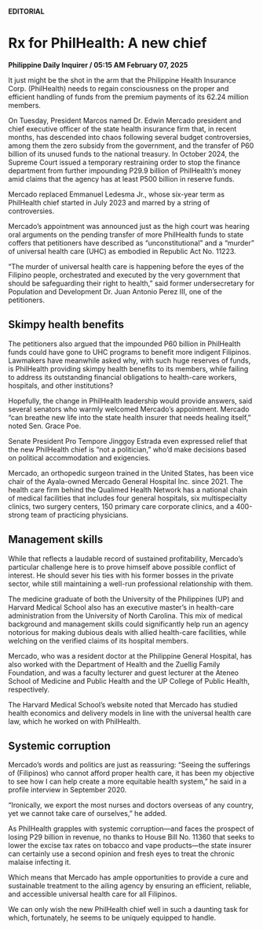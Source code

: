**EDITORIAL**

# Rx for PhilHealth: A new chief

****Philippine Daily Inquirer / 05:15 AM February 07, 2025****

It just might be the shot in the arm that the Philippine Health Insurance Corp. (PhilHealth) needs to regain consciousness on the proper and efficient handling of funds from the premium payments of its 62.24 million members.

On Tuesday, President Marcos named Dr. Edwin Mercado president and chief executive officer of the state health insurance firm that, in recent months, has descended into chaos following several budget controversies, among them the zero subsidy from the government, and the transfer of P60 billion of its unused funds to the national treasury. In October 2024, the Supreme Court issued a temporary restraining order to stop the finance department from further impounding P29.9 billion of PhilHealth’s money amid claims that the agency has at least P500 billion in reserve funds.

Mercado replaced Emmanuel Ledesma Jr., whose six-year term as PhilHealth chief started in July 2023 and marred by a string of controversies.

Mercado’s appointment was announced just as the high court was hearing oral arguments on the pending transfer of more PhilHealth funds to state coffers that petitioners have described as “unconstitutional” and a “murder” of universal health care (UHC) as embodied in Republic Act No. 11223.

“The murder of universal health care is happening before the eyes of the Filipino people, orchestrated and executed by the very government that should be safeguarding their right to health,” said former undersecretary for Population and Development Dr. Juan Antonio Perez III, one of the petitioners.

## Skimpy health benefits

The petitioners also argued that the impounded P60 billion in PhilHealth funds could have gone to UHC programs to benefit more indigent Filipinos. Lawmakers have meanwhile asked why, with such huge reserves of funds, is PhilHealth providing skimpy health benefits to its members, while failing to address its outstanding financial obligations to health-care workers, hospitals, and other institutions?

Hopefully, the change in PhilHealth leadership would provide answers, said several senators who warmly welcomed Mercado’s appointment. Mercado “can breathe new life into the state health insurer that needs healing itself,” noted Sen. Grace Poe.

Senate President Pro Tempore Jinggoy Estrada even expressed relief that the new PhilHealth chief is “not a politician,” who’d make decisions based on political accommodation and exigencies.

Mercado, an orthopedic surgeon trained in the United States, has been vice chair of the Ayala-owned Mercado General Hospital Inc. since 2021. The health care firm behind the Qualimed Health Network has a national chain of medical facilities that includes four general hospitals, six multispecialty clinics, two surgery centers, 150 primary care corporate clinics, and a 400-strong team of practicing physicians.

## Management skills

While that reflects a laudable record of sustained profitability, Mercado’s particular challenge here is to prove himself above possible conflict of interest. He should sever his ties with his former bosses in the private sector, while still maintaining a well-run professional relationship with them.

The medicine graduate of both the University of the Philippines (UP) and Harvard Medical School also has an executive master’s in health-care administration from the University of North Carolina. This mix of medical background and management skills could significantly help run an agency notorious for making dubious deals with allied health-care facilities, while welching on the verified claims of its hospital members.

Mercado, who was a resident doctor at the Philippine General Hospital, has also worked with the Department of Health and the Zuellig Family Foundation, and was a faculty lecturer and guest lecturer at the Ateneo School of Medicine and Public Health and the UP College of Public Health, respectively.

The Harvard Medical School’s website noted that Mercado has studied health economics and delivery models in line with the universal health care law, which he worked on with PhilHealth.

## Systemic corruption

Mercado’s words and politics are just as reassuring: “Seeing the sufferings of (Filipinos) who cannot afford proper health care, it has been my objective to see how I can help create a more equitable health system,” he said in a profile interview in September 2020.

“Ironically, we export the most nurses and doctors overseas of any country, yet we cannot take care of ourselves,” he added.

As PhilHealth grapples with systemic corruption—and faces the prospect of losing P29 billion in revenue, no thanks to House Bill No. 11360 that seeks to lower the excise tax rates on tobacco and vape products—the state insurer can certainly use a second opinion and fresh eyes to treat the chronic malaise infecting it.

Which means that Mercado has ample opportunities to provide a cure and sustainable treatment to the ailing agency by ensuring an efficient, reliable, and accessible universal health care for all Filipinos.

We can only wish the new PhilHealth chief well in such a daunting task for which, fortunately, he seems to be uniquely equipped to handle.